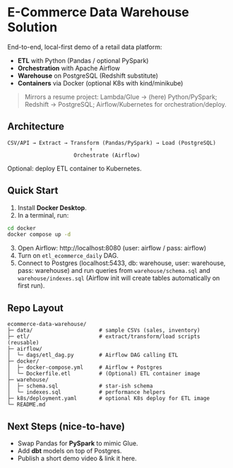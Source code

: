 # E-Commerce Data Warehouse Solution

End-to-end, local-first demo of a retail data platform:
- **ETL** with Python (Pandas / optional PySpark)
- **Orchestration** with Apache Airflow
- **Warehouse** on PostgreSQL (Redshift substitute)
- **Containers** via Docker (optional K8s with kind/minikube)

> Mirrors a resume project: Lambda/Glue → (here) Python/PySpark; Redshift → PostgreSQL; Airflow/Kubernetes for orchestration/deploy.

## Architecture
```
CSV/API → Extract → Transform (Pandas/PySpark) → Load (PostgreSQL)
                          ↑
                     Orchestrate (Airflow)
```
Optional: deploy ETL container to Kubernetes.

## Quick Start
1) Install **Docker Desktop**.
2) In a terminal, run:
```bash
cd docker
docker compose up -d
```
3) Open Airflow: http://localhost:8080 (user: airflow / pass: airflow)
4) Turn on `etl_ecommerce_daily` DAG.
5) Connect to Postgres (localhost:5433, db: warehouse, user: warehouse, pass: warehouse) and run queries from `warehouse/schema.sql` and `warehouse/indexes.sql` (Airflow init will create tables automatically on first run).

## Repo Layout
```
ecommerce-data-warehouse/
├─ data/                     # sample CSVs (sales, inventory)
├─ etl/                      # extract/transform/load scripts (reusable)
├─ airflow/
│  └─ dags/etl_dag.py        # Airflow DAG calling ETL
├─ docker/
│  ├─ docker-compose.yml     # Airflow + Postgres
│  └─ Dockerfile.etl         # (Optional) ETL container image
├─ warehouse/
│  ├─ schema.sql             # star-ish schema
│  └─ indexes.sql            # performance helpers
├─ k8s/deployment.yaml       # optional K8s deploy for ETL image
└─ README.md
```

## Next Steps (nice-to-have)
- Swap Pandas for **PySpark** to mimic Glue.
- Add **dbt** models on top of Postgres.
- Publish a short demo video & link it here.
